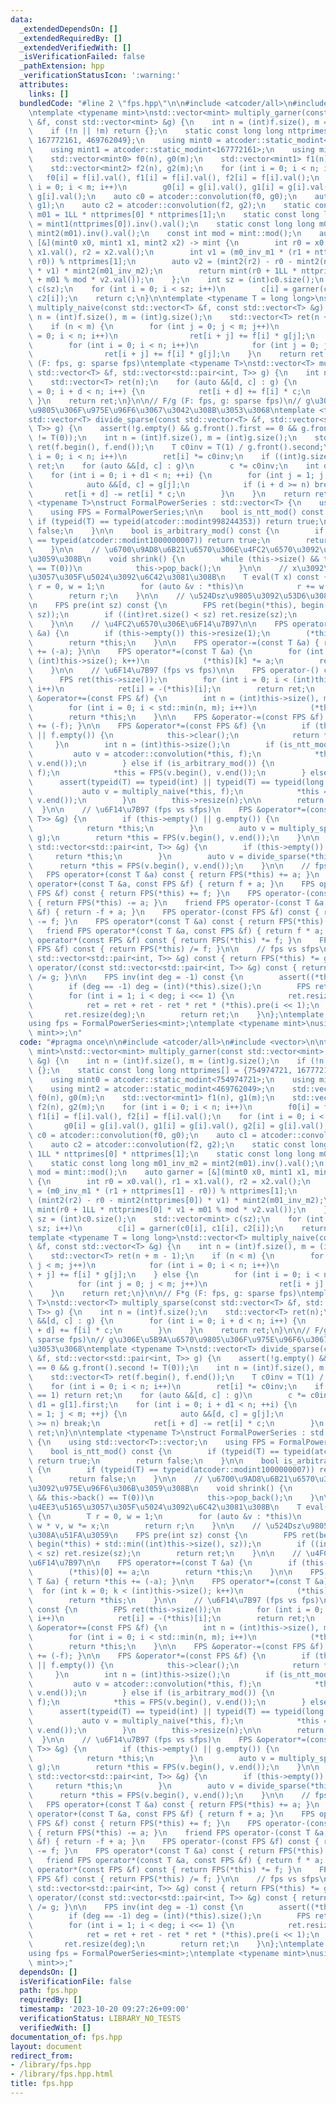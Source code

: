 ```yaml
---
data:
  _extendedDependsOn: []
  _extendedRequiredBy: []
  _extendedVerifiedWith: []
  _isVerificationFailed: false
  _pathExtension: hpp
  _verificationStatusIcon: ':warning:'
  attributes:
    links: []
  bundledCode: "#line 2 \"fps.hpp\"\n\n#include <atcoder/all>\n#include <vector>\n\
    \ntemplate <typename mint>\nstd::vector<mint> multiply_garner(const std::vector<mint>\
    \ &f, const std::vector<mint> &g) {\n    int n = (int)f.size(), m = (int)g.size();\n\
    \    if (!n || !m) return {};\n    static const long long nttprimes[] = {754974721,\
    \ 167772161, 469762049};\n    using mint0 = atcoder::static_modint<754974721>;\n\
    \    using mint1 = atcoder::static_modint<167772161>;\n    using mint2 = atcoder::static_modint<469762049>;\n\
    \    std::vector<mint0> f0(n), g0(m);\n    std::vector<mint1> f1(n), g1(m);\n\
    \    std::vector<mint2> f2(n), g2(m);\n    for (int i = 0; i < n; i++)\n     \
    \   f0[i] = f[i].val(), f1[i] = f[i].val(), f2[i] = f[i].val();\n    for (int\
    \ i = 0; i < m; i++)\n        g0[i] = g[i].val(), g1[i] = g[i].val(), g2[i] =\
    \ g[i].val();\n    auto c0 = atcoder::convolution(f0, g0);\n    auto c1 = atcoder::convolution(f1,\
    \ g1);\n    auto c2 = atcoder::convolution(f2, g2);\n    static const long long\
    \ m01 = 1LL * nttprimes[0] * nttprimes[1];\n    static const long long m0_inv_m1\
    \ = mint1(nttprimes[0]).inv().val();\n    static const long long m01_inv_m2 =\
    \ mint2(m01).inv().val();\n    const int mod = mint::mod();\n    auto garner =\
    \ [&](mint0 x0, mint1 x1, mint2 x2) -> mint {\n        int r0 = x0.val(), r1 =\
    \ x1.val(), r2 = x2.val();\n        int v1 = (m0_inv_m1 * (r1 + nttprimes[1] -\
    \ r0)) % nttprimes[1];\n        auto v2 = (mint2(r2) - r0 - mint2(nttprimes[0])\
    \ * v1) * mint2(m01_inv_m2);\n        return mint(r0 + 1LL * nttprimes[0] * v1\
    \ + m01 % mod * v2.val());\n    };\n    int sz = (int)c0.size();\n    std::vector<mint>\
    \ c(sz);\n    for (int i = 0; i < sz; i++)\n        c[i] = garner(c0[i], c1[i],\
    \ c2[i]);\n    return c;\n}\n\ntemplate <typename T = long long>\nstd::vector<T>\
    \ multiply_naive(const std::vector<T> &f, const std::vector<T> &g) {\n    int\
    \ n = (int)f.size(), m = (int)g.size();\n    std::vector<T> ret(n + m - 1);\n\
    \    if (n < m) {\n        for (int j = 0; j < m; j++)\n            for (int i\
    \ = 0; i < n; i++)\n                ret[i + j] += f[i] * g[j];\n    } else {\n\
    \        for (int i = 0; i < n; i++)\n            for (int j = 0; j < m; j++)\n\
    \                ret[i + j] += f[i] * g[j];\n    }\n    return ret;\n}\n\n// F*g\
    \ (F: fps, g: sparse fps)\ntemplate <typename T>\nstd::vector<T> multiply_sparse(const\
    \ std::vector<T> &f, std::vector<std::pair<int, T>> g) {\n    int n = (int)f.size();\n\
    \    std::vector<T> ret(n);\n    for (auto &&[d, c] : g) {\n        for (int i\
    \ = 0; i + d < n; i++) {\n            ret[i + d] += f[i] * c;\n        }\n   \
    \ }\n    return ret;\n}\n\n// F/g (F: fps, g: sparse fps)\n// g\u306E\u5B9A\u6570\
    \u9805\u306F\u975E\u96F6\u3067\u3042\u308B\u3053\u3068\ntemplate <typename T>\n\
    std::vector<T> divide_sparse(const std::vector<T> &f, std::vector<std::pair<int,\
    \ T>> g) {\n    assert(!g.empty() && g.front().first == 0 && g.front().second\
    \ != T(0));\n    int n = (int)f.size(), m = (int)g.size();\n    std::vector<T>\
    \ ret(f.begin(), f.end());\n    T c0inv = T(1) / g.front().second;\n    for (int\
    \ i = 0; i < n; i++)\n        ret[i] *= c0inv;\n    if ((int)g.size() == 1) return\
    \ ret;\n    for (auto &&[d, c] : g)\n        c *= c0inv;\n    int d1 = g[1].first;\n\
    \    for (int i = 0; i + d1 < n; ++i) {\n        for (int j = 1; j < m; ++j) {\n\
    \            auto &&[d, c] = g[j];\n            if (i + d >= n) break;\n     \
    \       ret[i + d] -= ret[i] * c;\n        }\n    }\n    return ret;\n}\n\ntemplate\
    \ <typename T>\nstruct FormalPowerSeries : std::vector<T> {\n    using std::vector<T>::vector;\n\
    \    using FPS = FormalPowerSeries;\n\n    bool is_ntt_mod() const {\n       \
    \ if (typeid(T) == typeid(atcoder::modint998244353)) return true;\n        return\
    \ false;\n    }\n\n    bool is_arbitrary_mod() const {\n        if (typeid(T)\
    \ == typeid(atcoder::modint1000000007)) return true;\n        return false;\n\
    \    }\n\n    // \u6700\u9AD8\u6B21\u6570\u306E\u4FC2\u6570\u3092\u975E\u96F6\u306B\
    \u3059\u308B\n    void shrink() {\n        while (this->size() && this->back()\
    \ == T(0))\n            this->pop_back();\n    }\n\n    // x\u3092\u4EE3\u5165\
    \u3057\u305F\u5024\u3092\u6C42\u3081\u308B\n    T eval(T x) const {\n        T\
    \ r = 0, w = 1;\n        for (auto &v : *this)\n            r += w * v, w *= x;\n\
    \        return r;\n    }\n\n    // \u524Dsz\u9805\u3092\u53D6\u308A\u51FA\u3059\
    \n    FPS pre(int sz) const {\n        FPS ret(begin(*this), begin(*this) + std::min((int)this->size(),\
    \ sz));\n        if ((int)ret.size() < sz) ret.resize(sz);\n        return ret;\n\
    \    }\n\n    // \u4FC2\u6570\u306E\u6F14\u7B97\n\n    FPS operator+=(const T\
    \ &a) {\n        if (this->empty()) this->resize(1);\n        (*this)[0] += a;\n\
    \        return *this;\n    }\n\n    FPS operator-=(const T &a) { return *this\
    \ += (-a); }\n\n    FPS operator*=(const T &a) {\n        for (int k = 0; k <\
    \ (int)this->size(); k++)\n            (*this)[k] *= a;\n        return *this;\n\
    \    }\n\n    // \u6F14\u7B97 (fps vs fps)\n\n    FPS operator-() const {\n  \
    \      FPS ret(this->size());\n        for (int i = 0; i < (int)this->size();\
    \ i++)\n            ret[i] = -(*this)[i];\n        return ret;\n    }\n\n    FPS\
    \ &operator+=(const FPS &f) {\n        int n = (int)this->size(), m = (int)f.size();\n\
    \        for (int i = 0; i < std::min(n, m); i++)\n            (*this)[i] += f[i];\n\
    \        return *this;\n    }\n\n    FPS &operator-=(const FPS &f) { return *this\
    \ += (-f); }\n\n    FPS &operator*=(const FPS &f) {\n        if (this->empty()\
    \ || f.empty()) {\n            this->clear();\n            return *this;\n   \
    \     }\n        int n = (int)this->size();\n        if (is_ntt_mod()) {\n   \
    \         auto v = atcoder::convolution(*this, f);\n            *this = FPS(v.begin(),\
    \ v.end());\n        } else if (is_arbitrary_mod()) {\n            auto v = multiply_garner(*this,\
    \ f);\n            *this = FPS(v.begin(), v.end());\n        } else {\n      \
    \      assert(typeid(T) == typeid(int) || typeid(T) == typeid(long long));\n \
    \           auto v = multiply_naive(*this, f);\n            *this = FPS(v.begin(),\
    \ v.end());\n        }\n        this->resize(n);\n\n        return *this;\n  \
    \  }\n\n    // \u6F14\u7B97 (fps vs sfps)\n    FPS &operator*=(const std::vector<std::pair<int,\
    \ T>> &g) {\n        if (this->empty() || g.empty()) {\n            this->clear();\n\
    \            return *this;\n        }\n        auto v = multiply_sparse(*this,\
    \ g);\n        return *this = FPS(v.begin(), v.end());\n    }\n\n    FPS &operator/=(const\
    \ std::vector<std::pair<int, T>> &g) {\n        if (this->empty()) {\n       \
    \     return *this;\n        }\n        auto v = divide_sparse(*this, g);\n  \
    \      return *this = FPS(v.begin(), v.end());\n    }\n\n    // fps vs fps\n \
    \   FPS operator+(const T &a) const { return FPS(*this) += a; }\n    friend FPS\
    \ operator+(const T &a, const FPS &f) { return f + a; }\n    FPS operator+(const\
    \ FPS &f) const { return FPS(*this) += f; }\n    FPS operator-(const T &a) const\
    \ { return FPS(*this) -= a; }\n    friend FPS operator-(const T &a, const FPS\
    \ &f) { return -f + a; }\n    FPS operator-(const FPS &f) const { return FPS(*this)\
    \ -= f; }\n    FPS operator*(const T &a) const { return FPS(*this) *= a; }\n \
    \   friend FPS operator*(const T &a, const FPS &f) { return f * a; }\n    FPS\
    \ operator*(const FPS &f) const { return FPS(*this) *= f; }\n    FPS operator/(const\
    \ FPS &f) const { return FPS(*this) /= f; }\n\n    // fps vs sfps\n    FPS operator*(const\
    \ std::vector<std::pair<int, T>> &g) const { return FPS(*this) *= g; }\n    FPS\
    \ operator/(const std::vector<std::pair<int, T>> &g) const { return FPS(*this)\
    \ /= g; }\n\n    FPS inv(int deg = -1) const {\n        assert((*this)[0] != T(0));\n\
    \        if (deg == -1) deg = (int)(*this).size();\n        FPS ret({T(1) / (*this)[0]});\n\
    \        for (int i = 1; i < deg; i <<= 1) {\n            ret.resize(i << 1);\n\
    \            ret = ret + ret - ret * ret * (*this).pre(i << 1);\n        }\n \
    \       ret.resize(deg);\n        return ret;\n    }\n};\ntemplate <typename mint>\n\
    using fps = FormalPowerSeries<mint>;\ntemplate <typename mint>\nusing sfps = std::vector<std::pair<int,\
    \ mint>>;\n"
  code: "#pragma once\n\n#include <atcoder/all>\n#include <vector>\n\ntemplate <typename\
    \ mint>\nstd::vector<mint> multiply_garner(const std::vector<mint> &f, const std::vector<mint>\
    \ &g) {\n    int n = (int)f.size(), m = (int)g.size();\n    if (!n || !m) return\
    \ {};\n    static const long long nttprimes[] = {754974721, 167772161, 469762049};\n\
    \    using mint0 = atcoder::static_modint<754974721>;\n    using mint1 = atcoder::static_modint<167772161>;\n\
    \    using mint2 = atcoder::static_modint<469762049>;\n    std::vector<mint0>\
    \ f0(n), g0(m);\n    std::vector<mint1> f1(n), g1(m);\n    std::vector<mint2>\
    \ f2(n), g2(m);\n    for (int i = 0; i < n; i++)\n        f0[i] = f[i].val(),\
    \ f1[i] = f[i].val(), f2[i] = f[i].val();\n    for (int i = 0; i < m; i++)\n \
    \       g0[i] = g[i].val(), g1[i] = g[i].val(), g2[i] = g[i].val();\n    auto\
    \ c0 = atcoder::convolution(f0, g0);\n    auto c1 = atcoder::convolution(f1, g1);\n\
    \    auto c2 = atcoder::convolution(f2, g2);\n    static const long long m01 =\
    \ 1LL * nttprimes[0] * nttprimes[1];\n    static const long long m0_inv_m1 = mint1(nttprimes[0]).inv().val();\n\
    \    static const long long m01_inv_m2 = mint2(m01).inv().val();\n    const int\
    \ mod = mint::mod();\n    auto garner = [&](mint0 x0, mint1 x1, mint2 x2) -> mint\
    \ {\n        int r0 = x0.val(), r1 = x1.val(), r2 = x2.val();\n        int v1\
    \ = (m0_inv_m1 * (r1 + nttprimes[1] - r0)) % nttprimes[1];\n        auto v2 =\
    \ (mint2(r2) - r0 - mint2(nttprimes[0]) * v1) * mint2(m01_inv_m2);\n        return\
    \ mint(r0 + 1LL * nttprimes[0] * v1 + m01 % mod * v2.val());\n    };\n    int\
    \ sz = (int)c0.size();\n    std::vector<mint> c(sz);\n    for (int i = 0; i <\
    \ sz; i++)\n        c[i] = garner(c0[i], c1[i], c2[i]);\n    return c;\n}\n\n\
    template <typename T = long long>\nstd::vector<T> multiply_naive(const std::vector<T>\
    \ &f, const std::vector<T> &g) {\n    int n = (int)f.size(), m = (int)g.size();\n\
    \    std::vector<T> ret(n + m - 1);\n    if (n < m) {\n        for (int j = 0;\
    \ j < m; j++)\n            for (int i = 0; i < n; i++)\n                ret[i\
    \ + j] += f[i] * g[j];\n    } else {\n        for (int i = 0; i < n; i++)\n  \
    \          for (int j = 0; j < m; j++)\n                ret[i + j] += f[i] * g[j];\n\
    \    }\n    return ret;\n}\n\n// F*g (F: fps, g: sparse fps)\ntemplate <typename\
    \ T>\nstd::vector<T> multiply_sparse(const std::vector<T> &f, std::vector<std::pair<int,\
    \ T>> g) {\n    int n = (int)f.size();\n    std::vector<T> ret(n);\n    for (auto\
    \ &&[d, c] : g) {\n        for (int i = 0; i + d < n; i++) {\n            ret[i\
    \ + d] += f[i] * c;\n        }\n    }\n    return ret;\n}\n\n// F/g (F: fps, g:\
    \ sparse fps)\n// g\u306E\u5B9A\u6570\u9805\u306F\u975E\u96F6\u3067\u3042\u308B\
    \u3053\u3068\ntemplate <typename T>\nstd::vector<T> divide_sparse(const std::vector<T>\
    \ &f, std::vector<std::pair<int, T>> g) {\n    assert(!g.empty() && g.front().first\
    \ == 0 && g.front().second != T(0));\n    int n = (int)f.size(), m = (int)g.size();\n\
    \    std::vector<T> ret(f.begin(), f.end());\n    T c0inv = T(1) / g.front().second;\n\
    \    for (int i = 0; i < n; i++)\n        ret[i] *= c0inv;\n    if ((int)g.size()\
    \ == 1) return ret;\n    for (auto &&[d, c] : g)\n        c *= c0inv;\n    int\
    \ d1 = g[1].first;\n    for (int i = 0; i + d1 < n; ++i) {\n        for (int j\
    \ = 1; j < m; ++j) {\n            auto &&[d, c] = g[j];\n            if (i + d\
    \ >= n) break;\n            ret[i + d] -= ret[i] * c;\n        }\n    }\n    return\
    \ ret;\n}\n\ntemplate <typename T>\nstruct FormalPowerSeries : std::vector<T>\
    \ {\n    using std::vector<T>::vector;\n    using FPS = FormalPowerSeries;\n\n\
    \    bool is_ntt_mod() const {\n        if (typeid(T) == typeid(atcoder::modint998244353))\
    \ return true;\n        return false;\n    }\n\n    bool is_arbitrary_mod() const\
    \ {\n        if (typeid(T) == typeid(atcoder::modint1000000007)) return true;\n\
    \        return false;\n    }\n\n    // \u6700\u9AD8\u6B21\u6570\u306E\u4FC2\u6570\
    \u3092\u975E\u96F6\u306B\u3059\u308B\n    void shrink() {\n        while (this->size()\
    \ && this->back() == T(0))\n            this->pop_back();\n    }\n\n    // x\u3092\
    \u4EE3\u5165\u3057\u305F\u5024\u3092\u6C42\u3081\u308B\n    T eval(T x) const\
    \ {\n        T r = 0, w = 1;\n        for (auto &v : *this)\n            r +=\
    \ w * v, w *= x;\n        return r;\n    }\n\n    // \u524Dsz\u9805\u3092\u53D6\
    \u308A\u51FA\u3059\n    FPS pre(int sz) const {\n        FPS ret(begin(*this),\
    \ begin(*this) + std::min((int)this->size(), sz));\n        if ((int)ret.size()\
    \ < sz) ret.resize(sz);\n        return ret;\n    }\n\n    // \u4FC2\u6570\u306E\
    \u6F14\u7B97\n\n    FPS operator+=(const T &a) {\n        if (this->empty()) this->resize(1);\n\
    \        (*this)[0] += a;\n        return *this;\n    }\n\n    FPS operator-=(const\
    \ T &a) { return *this += (-a); }\n\n    FPS operator*=(const T &a) {\n      \
    \  for (int k = 0; k < (int)this->size(); k++)\n            (*this)[k] *= a;\n\
    \        return *this;\n    }\n\n    // \u6F14\u7B97 (fps vs fps)\n\n    FPS operator-()\
    \ const {\n        FPS ret(this->size());\n        for (int i = 0; i < (int)this->size();\
    \ i++)\n            ret[i] = -(*this)[i];\n        return ret;\n    }\n\n    FPS\
    \ &operator+=(const FPS &f) {\n        int n = (int)this->size(), m = (int)f.size();\n\
    \        for (int i = 0; i < std::min(n, m); i++)\n            (*this)[i] += f[i];\n\
    \        return *this;\n    }\n\n    FPS &operator-=(const FPS &f) { return *this\
    \ += (-f); }\n\n    FPS &operator*=(const FPS &f) {\n        if (this->empty()\
    \ || f.empty()) {\n            this->clear();\n            return *this;\n   \
    \     }\n        int n = (int)this->size();\n        if (is_ntt_mod()) {\n   \
    \         auto v = atcoder::convolution(*this, f);\n            *this = FPS(v.begin(),\
    \ v.end());\n        } else if (is_arbitrary_mod()) {\n            auto v = multiply_garner(*this,\
    \ f);\n            *this = FPS(v.begin(), v.end());\n        } else {\n      \
    \      assert(typeid(T) == typeid(int) || typeid(T) == typeid(long long));\n \
    \           auto v = multiply_naive(*this, f);\n            *this = FPS(v.begin(),\
    \ v.end());\n        }\n        this->resize(n);\n\n        return *this;\n  \
    \  }\n\n    // \u6F14\u7B97 (fps vs sfps)\n    FPS &operator*=(const std::vector<std::pair<int,\
    \ T>> &g) {\n        if (this->empty() || g.empty()) {\n            this->clear();\n\
    \            return *this;\n        }\n        auto v = multiply_sparse(*this,\
    \ g);\n        return *this = FPS(v.begin(), v.end());\n    }\n\n    FPS &operator/=(const\
    \ std::vector<std::pair<int, T>> &g) {\n        if (this->empty()) {\n       \
    \     return *this;\n        }\n        auto v = divide_sparse(*this, g);\n  \
    \      return *this = FPS(v.begin(), v.end());\n    }\n\n    // fps vs fps\n \
    \   FPS operator+(const T &a) const { return FPS(*this) += a; }\n    friend FPS\
    \ operator+(const T &a, const FPS &f) { return f + a; }\n    FPS operator+(const\
    \ FPS &f) const { return FPS(*this) += f; }\n    FPS operator-(const T &a) const\
    \ { return FPS(*this) -= a; }\n    friend FPS operator-(const T &a, const FPS\
    \ &f) { return -f + a; }\n    FPS operator-(const FPS &f) const { return FPS(*this)\
    \ -= f; }\n    FPS operator*(const T &a) const { return FPS(*this) *= a; }\n \
    \   friend FPS operator*(const T &a, const FPS &f) { return f * a; }\n    FPS\
    \ operator*(const FPS &f) const { return FPS(*this) *= f; }\n    FPS operator/(const\
    \ FPS &f) const { return FPS(*this) /= f; }\n\n    // fps vs sfps\n    FPS operator*(const\
    \ std::vector<std::pair<int, T>> &g) const { return FPS(*this) *= g; }\n    FPS\
    \ operator/(const std::vector<std::pair<int, T>> &g) const { return FPS(*this)\
    \ /= g; }\n\n    FPS inv(int deg = -1) const {\n        assert((*this)[0] != T(0));\n\
    \        if (deg == -1) deg = (int)(*this).size();\n        FPS ret({T(1) / (*this)[0]});\n\
    \        for (int i = 1; i < deg; i <<= 1) {\n            ret.resize(i << 1);\n\
    \            ret = ret + ret - ret * ret * (*this).pre(i << 1);\n        }\n \
    \       ret.resize(deg);\n        return ret;\n    }\n};\ntemplate <typename mint>\n\
    using fps = FormalPowerSeries<mint>;\ntemplate <typename mint>\nusing sfps = std::vector<std::pair<int,\
    \ mint>>;"
  dependsOn: []
  isVerificationFile: false
  path: fps.hpp
  requiredBy: []
  timestamp: '2023-10-20 09:27:26+09:00'
  verificationStatus: LIBRARY_NO_TESTS
  verifiedWith: []
documentation_of: fps.hpp
layout: document
redirect_from:
- /library/fps.hpp
- /library/fps.hpp.html
title: fps.hpp
---
```

